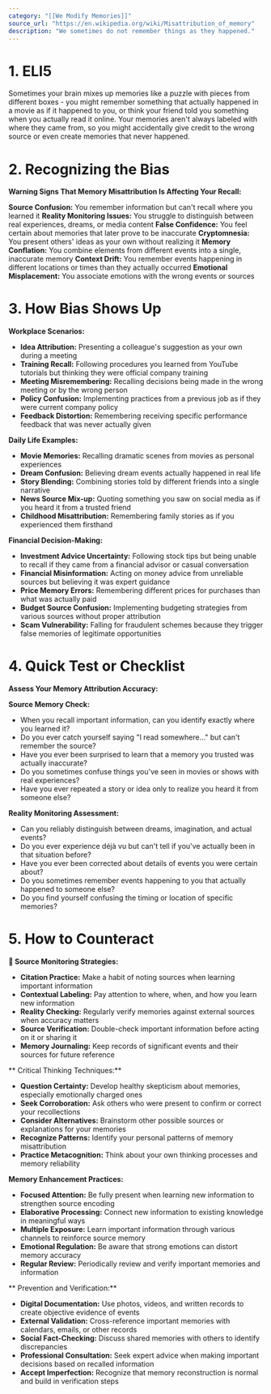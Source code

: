```yaml
---
category: "[[We Modify Memories]]"
source_url: "https://en.wikipedia.org/wiki/Misattribution_of_memory"
description: "We sometimes do not remember things as they happened."
---
```


# 1. ELI5

Sometimes your brain mixes up memories like a puzzle with pieces from different boxes - you might remember something that actually happened in a movie as if it happened to you, or think your friend told you something when you actually read it online. Your memories aren't always labeled with where they came from, so you might accidentally give credit to the wrong source or even create memories that never happened.

# 2. Recognizing the Bias

**Warning Signs That Memory Misattribution Is Affecting Your Recall:**

**Source Confusion:** You remember information but can't recall where you learned it
**Reality Monitoring Issues:** You struggle to distinguish between real experiences, dreams, or media content
**False Confidence:** You feel certain about memories that later prove to be inaccurate
**Cryptomnesia:** You present others' ideas as your own without realizing it
**Memory Conflation:** You combine elements from different events into a single, inaccurate memory
**Context Drift:** You remember events happening in different locations or times than they actually occurred
**Emotional Misplacement:** You associate emotions with the wrong events or sources

# 3. How Bias Shows Up

**Workplace Scenarios:**
- **Idea Attribution:** Presenting a colleague's suggestion as your own during a meeting
- **Training Recall:** Following procedures you learned from YouTube tutorials but thinking they were official company training
- **Meeting Misremembering:** Recalling decisions being made in the wrong meeting or by the wrong person
- **Policy Confusion:** Implementing practices from a previous job as if they were current company policy
- **Feedback Distortion:** Remembering receiving specific performance feedback that was never actually given

**Daily Life Examples:**
- **Movie Memories:** Recalling dramatic scenes from movies as personal experiences
- **Dream Confusion:** Believing dream events actually happened in real life
- **Story Blending:** Combining stories told by different friends into a single narrative
- **News Source Mix-up:** Quoting something you saw on social media as if you heard it from a trusted friend
- **Childhood Misattribution:** Remembering family stories as if you experienced them firsthand

**Financial Decision-Making:**
- **Investment Advice Uncertainty:** Following stock tips but being unable to recall if they came from a financial advisor or casual conversation
- **Financial Misinformation:** Acting on money advice from unreliable sources but believing it was expert guidance
- **Price Memory Errors:** Remembering different prices for purchases than what was actually paid
- **Budget Source Confusion:** Implementing budgeting strategies from various sources without proper attribution
- **Scam Vulnerability:** Falling for fraudulent schemes because they trigger false memories of legitimate opportunities

# 4. Quick Test or Checklist

**Assess Your Memory Attribution Accuracy:**

**Source Memory Check:**
- When you recall important information, can you identify exactly where you learned it?
- Do you ever catch yourself saying "I read somewhere..." but can't remember the source?
- Have you ever been surprised to learn that a memory you trusted was actually inaccurate?
- Do you sometimes confuse things you've seen in movies or shows with real experiences?
- Have you ever repeated a story or idea only to realize you heard it from someone else?

**Reality Monitoring Assessment:**
- Can you reliably distinguish between dreams, imagination, and actual events?
- Do you ever experience déjà vu but can't tell if you've actually been in that situation before?
- Have you ever been corrected about details of events you were certain about?
- Do you sometimes remember events happening to you that actually happened to someone else?
- Do you find yourself confusing the timing or location of specific memories?

# 5. How to Counteract

**📝 Source Monitoring Strategies:**
- **Citation Practice:** Make a habit of noting sources when learning important information
- **Contextual Labeling:** Pay attention to where, when, and how you learn new information
- **Reality Checking:** Regularly verify memories against external sources when accuracy matters
- **Source Verification:** Double-check important information before acting on it or sharing it
- **Memory Journaling:** Keep records of significant events and their sources for future reference

** Critical Thinking Techniques:**
- **Question Certainty:** Develop healthy skepticism about memories, especially emotionally charged ones
- **Seek Corroboration:** Ask others who were present to confirm or correct your recollections
- **Consider Alternatives:** Brainstorm other possible sources or explanations for your memories
- **Recognize Patterns:** Identify your personal patterns of memory misattribution
- **Practice Metacognition:** Think about your own thinking processes and memory reliability

**Memory Enhancement Practices:**
- **Focused Attention:** Be fully present when learning new information to strengthen source encoding
- **Elaborative Processing:** Connect new information to existing knowledge in meaningful ways
- **Multiple Exposure:** Learn important information through various channels to reinforce source memory
- **Emotional Regulation:** Be aware that strong emotions can distort memory accuracy
- **Regular Review:** Periodically review and verify important memories and information

** Prevention and Verification:**
- **Digital Documentation:** Use photos, videos, and written records to create objective evidence of events
- **External Validation:** Cross-reference important memories with calendars, emails, or other records
- **Social Fact-Checking:** Discuss shared memories with others to identify discrepancies
- **Professional Consultation:** Seek expert advice when making important decisions based on recalled information
- **Accept Imperfection:** Recognize that memory reconstruction is normal and build in verification steps

